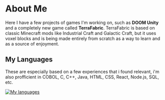 # About Me

Here I have a few projects of games I'm working on, such as **DOOM Unity** and a completely new game called **TerraFabric**. TerraFabric is based on classic Minecraft mods like Industrial Craft and Galactic Craft, but it uses voxel blocks and is being made entirely from scratch as a way to learn and as a source of enjoyment.

## My Languages

These are especially based on a few experiences that i found relevant, i'm also profficient in COBOL, C, C++, Java, HTML, CSS, React, Node.js, SQL, etc.

[![My languages](https://github-readme-stats.vercel.app/api/top-langs/?username=Dalla-Rosa&layout=compact&theme=vue&hide=shaderlab,hlsl&langs_count=7)](https://github.com/Dalla-Rosa?tab=repositories)
